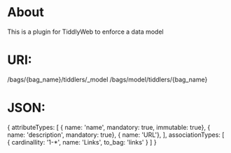 # About
This is a plugin for TiddlyWeb to enforce a data model

# URI:
/bags/{bag_name}/tiddlers/_model
/bags/model/tiddlers/{bag_name}

# JSON:
{
	attributeTypes: [
		{ name: 'name', mandatory: true,  immutable: true},
		{ name: 'description', mandatory: true},
		{ name: 'URL'},
	],
	associationTypes: [
		{ cardinallity: '1-*', name: 'Links', to_bag: 'links' } 
	]
}
